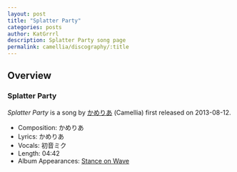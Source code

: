 ```yaml
---
layout: post
title: "Splatter Party"
categories: posts
author: KatGrrrl
description: Splatter Party song page
permalink: camellia/discography/:title
---
```


## Overview

### Splatter Party

*Splatter Party* is a song by [かめりあ](/camellia) (Camellia) first released on 2013-08-12.

* Composition: かめりあ
* Lyrics: かめりあ
* Vocals: 初音ミク
* Length: 04:42
* Album Appearances: [Stance on Wave](<{% link postsInclude/_posts/camellia/albums/Stance-on-Wave/2023-12-06-Stance-on-Wave.md %}>)
